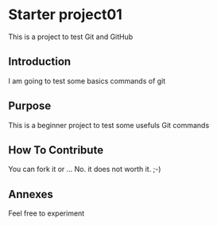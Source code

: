 # Starter project01

This is a project to test Git and GitHub

## Introduction

I am going to test some basics commands of git

## Purpose

This is a beginner project to test some usefuls Git commands

## How To Contribute

You can fork it or ... No. it does not worth it. ;-)

## Annexes

Feel free to experiment

